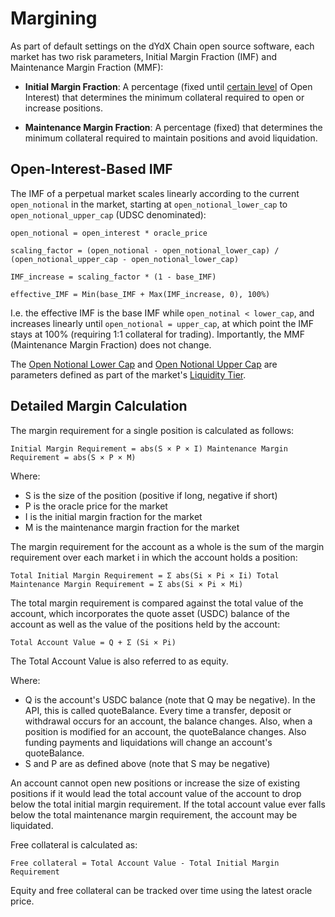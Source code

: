 # Margining

As part of default settings on the dYdX Chain open source software, each market has two risk parameters, Initial Margin Fraction (IMF) and Maintenance Margin Fraction (MMF):

  - **Initial Margin Fraction**: A percentage (fixed until [certain level](#open-interest-based-imf) of Open Interest) that determines the minimum collateral required to open or increase positions.

  - **Maintenance Margin Fraction**: A percentage (fixed) that determines the minimum collateral required to maintain positions and avoid liquidation.

## Open-Interest-Based IMF

The IMF of a perpetual market scales linearly according to the current `open_notional` in the market, starting at `open_notional_lower_cap` to `open_notional_upper_cap` (UDSC denominated):

```
open_notional = open_interest * oracle_price

scaling_factor = (open_notional - open_notional_lower_cap) / (open_notional_upper_cap - open_notional_lower_cap)

IMF_increase = scaling_factor * (1 - base_IMF)

effective_IMF = Min(base_IMF + Max(IMF_increase, 0), 100%)
```

I.e. the effective IMF is the base IMF while `open_notinal < lower_cap`, and increases linearly until `open_notional = upper_cap`, at which point the IMF stays at 100% (requiring 1:1 collateral for trading). Importantly, the MMF (Maintenance Margin Fraction) does not change.

The [Open Notional Lower Cap](https://github.com/dydxprotocol/v4-chain/blob/b829b28b0d71e754ac553fbeec29ce5309bd79f7/proto/dydxprotocol/perpetuals/perpetual.proto#L133) and [Open Notional Upper Cap](https://github.com/dydxprotocol/v4-chain/blob/b829b28b0d71e754ac553fbeec29ce5309bd79f7/proto/dydxprotocol/perpetuals/perpetual.proto#L138) are parameters defined as part of the market's [Liquidity Tier](https://github.com/dydxprotocol/v4-chain/blob/b829b28b0d71e754ac553fbeec29ce5309bd79f7/proto/dydxprotocol/perpetuals/perpetual.proto#L100).

## Detailed Margin Calculation

The margin requirement for a single position is calculated as follows:

    Initial Margin Requirement = abs(S × P × I) Maintenance Margin Requirement = abs(S × P × M)

Where:

- S is the size of the position (positive if long, negative if short)
- P is the oracle price for the market
- I is the initial margin fraction for the market
- M is the maintenance margin fraction for the market

The margin requirement for the account as a whole is the sum of the margin requirement over each market i in which the account holds a position:

    Total Initial Margin Requirement = Σ abs(Si × Pi × Ii) Total Maintenance Margin Requirement = Σ abs(Si × Pi × Mi)

The total margin requirement is compared against the total value of the account, which incorporates the quote asset (USDC) balance of the account as well as the value of the positions held by the account:

    Total Account Value = Q + Σ (Si × Pi)

The Total Account Value is also referred to as equity.

Where:

  - Q is the account's USDC balance (note that Q may be negative). In the API, this is called quoteBalance. Every time a transfer, deposit or withdrawal occurs for an account, the balance changes. Also, when a position is modified for an account, the quoteBalance changes. Also funding payments and liquidations will change an account's quoteBalance.
  - S and P are as defined above (note that S may be negative)

An account cannot open new positions or increase the size of existing positions if it would lead the total account value of the account to drop below the total initial margin requirement. If the total account value ever falls below the total maintenance margin requirement, the account may be liquidated.

Free collateral is calculated as:

    Free collateral = Total Account Value - Total Initial Margin Requirement

Equity and free collateral can be tracked over time using the latest oracle price.
